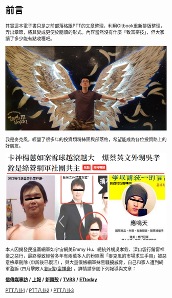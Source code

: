 # 前言

其實這本電子書只是之前部落格跟PTT的文章整理，利用Gitbook重新排版整理，弄出章節，將其變成更便於閱讀的形式。內容當然沒有什麼「致富密技」，但大家讀了多少能有點收穫吧。

![&#x53EA;&#x662F;&#x89BA;&#x5F97;&#x9019;&#x5F35;&#x5716;&#x5F88;&#x5047;&#x63B0;&#x800C;&#x5DF2;&#xFF0C;&#x653E;&#x5728;&#x9019;&#x6C92;&#x5225;&#x7684;&#x610F;&#x601D;](.gitbook/assets/img_20190621_153711.jpg)

我是麥克風，經營了很多年的投資類粉絲團與部落格，希望能成為各位投資路上的好朋友。

![](.gitbook/assets/78952596_2934270306594733_2439451869764911104_n.png)

本人因揭發民進黨網軍如宇宙網美Emmy Hu、總統外甥吳孝銓、深口袋行銷甯祥豪之惡行，最終導致經營多年有兩萬多人的粉絲團「麥克風的市場求生手冊」被惡意檢舉刪除 \(申訴後已復活\) ，與大量假帳網軍抹黑騷擾威脅，自己和家人遭到網軍濫訴 \(四月擊敗人[劉o偉](https://www.google.com/url?q=https%3A%2F%2Fsites.google.com%2Fview%2Fliuchunwei%2F&sa=D&sntz=1&usg=AFQjCNHWX53urPbasl1lk4QygtOjXeMfzg)/[甯祥豪](https://www.google.com/url?q=https%3A%2F%2Fwww.facebook.com%2Fstasischen%2Fposts%2F10158145758608615&sa=D&sntz=1&usg=AFQjCNF4mMLc9ubY57jYdxBY3frDb3O62w)\) 。詳情請參閱下列報導與文章：

[**信傳媒專訪**](https://www.google.com/url?q=https%3A%2F%2Fwww.cmmedia.com.tw%2Fhome%2Farticles%2F19119&sa=D&sntz=1&usg=AFQjCNGtJx_yJPH69VJ8r4JxQyC26kuZtw) **/** [**上報**](https://www.google.com/url?q=https%3A%2F%2Fwww.upmedia.mg%2Fnews_info.php%3FSerialNo%3D76736&sa=D&sntz=1&usg=AFQjCNFiPuDn7d_wQgMDXa1ap_GMuAioWg) **/** [**新頭殼**](https://www.google.com/url?q=https%3A%2F%2Fnewtalk.tw%2Fnews%2Fview%2F2019-12-04%2F335734&sa=D&sntz=1&usg=AFQjCNFL_hTNDJHiqKawtH8OcrWWL3Pg4w) **/** [**TVBS**](https://www.google.com/url?q=https%3A%2F%2Fnews.tvbs.com.tw%2Fpolitics%2F1243931&sa=D&sntz=1&usg=AFQjCNEX5pALezgkco1eCJ5mtzLE8-he9w) **/** [**ETtoday**](https://www.google.com/url?q=https%3A%2F%2Fwww.ettoday.net%2Fnews%2F20191204%2F1594507.htm&sa=D&sntz=1&usg=AFQjCNEMtDFip7-qD4X5GoUbRDiy-TiAkQ)

[PTT八卦1](https://www.google.com/url?q=https%3A%2F%2Fwww.ptt.cc%2Fbbs%2FGossiping%2FM.1575379262.A.AA0.html&sa=D&sntz=1&usg=AFQjCNEYRvrfuB3lqoUvUD5wjo9tPK40ng) / [PTT八卦2](https://www.google.com/url?q=https%3A%2F%2Fwww.ptt.cc%2Fbbs%2FGossiping%2FM.1575469111.A.82E.html&sa=D&sntz=1&usg=AFQjCNGzMCkltTZXv1XDu-52zeNhY5XO_A) / [PTT八卦3](https://www.google.com/url?q=https%3A%2F%2Fwww.ptt.cc%2Fbbs%2FGossiping%2FM.1579329423.A.FBF.html&sa=D&sntz=1&usg=AFQjCNH4htAAeeGM2pIyvhc9fGQu7skcUA)


